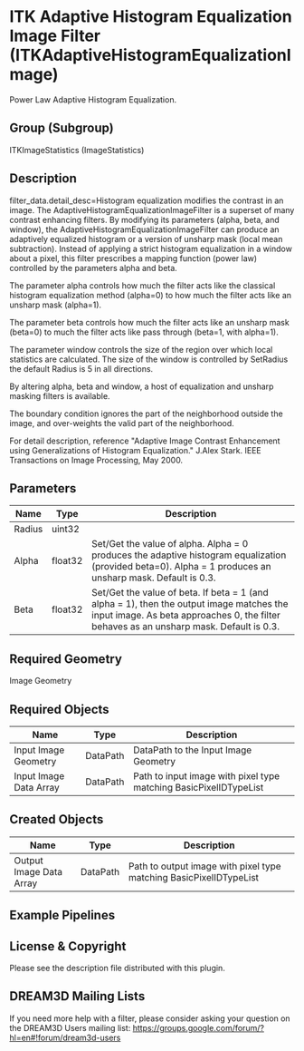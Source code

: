 # ITK Adaptive Histogram Equalization Image Filter (ITKAdaptiveHistogramEqualizationImage)

Power Law Adaptive Histogram Equalization.

## Group (Subgroup)

ITKImageStatistics (ImageStatistics)

## Description

filter_data.detail_desc=Histogram equalization modifies the contrast in an image. The AdaptiveHistogramEqualizationImageFilter is a superset of many contrast enhancing filters. By modifying its parameters (alpha, beta, and window), the AdaptiveHistogramEqualizationImageFilter can produce an adaptively equalized histogram or a version of unsharp mask (local mean subtraction). Instead of applying a strict histogram equalization in a window about a pixel, this filter prescribes a mapping function (power law) controlled by the parameters alpha and beta.

The parameter alpha controls how much the filter acts like the classical histogram equalization method (alpha=0) to how much the filter acts like an unsharp mask (alpha=1).

The parameter beta controls how much the filter acts like an unsharp mask (beta=0) to much the filter acts like pass through (beta=1, with alpha=1).

The parameter window controls the size of the region over which local statistics are calculated. The size of the window is controlled by SetRadius the default Radius is 5 in all directions.

By altering alpha, beta and window, a host of equalization and unsharp masking filters is available.

The boundary condition ignores the part of the neighborhood outside the image, and over-weights the valid part of the neighborhood.

For detail description, reference "Adaptive Image Contrast
Enhancement using Generalizations of Histogram Equalization." J.Alex Stark. IEEE Transactions on Image Processing, May 2000.

## Parameters

| Name | Type | Description |
|------|------|-------------|
| Radius | uint32 |  |
| Alpha | float32 | Set/Get the value of alpha. Alpha = 0 produces the adaptive histogram equalization (provided beta=0). Alpha = 1 produces an unsharp mask. Default is 0.3. |
| Beta | float32 | Set/Get the value of beta. If beta = 1 (and alpha = 1), then the output image matches the input image. As beta approaches 0, the filter behaves as an unsharp mask. Default is 0.3. |

## Required Geometry

Image Geometry

## Required Objects

| Name |Type | Description |
|-----|------|-------------|
| Input Image Geometry | DataPath | DataPath to the Input Image Geometry |
| Input Image Data Array | DataPath | Path to input image with pixel type matching BasicPixelIDTypeList |

## Created Objects

| Name |Type | Description |
|-----|------|-------------|
| Output Image Data Array | DataPath | Path to output image with pixel type matching BasicPixelIDTypeList |

## Example Pipelines


## License & Copyright

Please see the description file distributed with this plugin.


## DREAM3D Mailing Lists

If you need more help with a filter, please consider asking your question on the DREAM3D Users mailing list:
https://groups.google.com/forum/?hl=en#!forum/dream3d-users



